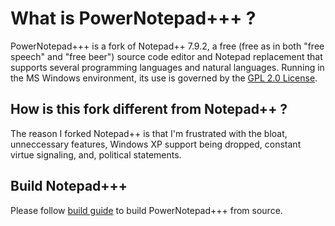 What is PowerNotepad+++ ?
=========================
PowerNotepad+++ is a fork of Notepad++ 7.9.2, a free (free as in both "free speech" and "free beer") source code
editor and Notepad replacement that supports several programming languages and natural languages. Running in the MS Windows environment, its use is governed by the [GPL 2.0 License](LICENSE.TXT).


How is this fork different from Notepad++ ?
-------------------------------------------
The reason I forked Notepad++ is that I'm frustrated with the bloat, unneccessary features, Windows XP support being dropped, constant virtue signaling, and, political statements.

Build Notepad+++
----------------

Please follow [build guide](BUILD.MD) to build PowerNotepad+++ from source.
